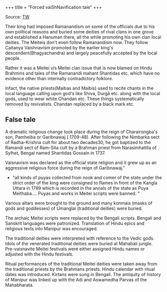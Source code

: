 +++
title = "Forced vaiShNavification tale"
+++

Source: [TW](https://x.com/shardula23/status/1946892896675696861)

Their king had imposed Ramanandism on some of the officials due to his own political reasons and buried some deities of rival clans in one grove and established a Hanuman there, all the while promoting his own clan local deities. The Meiteis don't even follow Ramanandism now. They follow Caitanya Vaishnavism promoted by the earlier king's descendent(Bhagyachandra) and largely peacefully accepted by the local people.

Rather it was a Meitei v/s Meitei clan issue that is now blamed on Hindu Brahmins and tales of the Ramanandi mahant Shantidas etc. which have no evidence other than internally contradictory folklore.

Infact, the native priests(Maibas and Maibis) used to recite chants in the local language calling upon god's like Shiva, Durgā etc. along with the local gods, used to wear white Chandan etc. These things systematically removed by revivalists. Chandan replaced by a black mark etc.


## False tale
A dramatic religious change took place during the reign of Charairongba's son, Pamheiba or Garibnawaj ( 1709-48). After following the Nimbarka sect of Radha-Krishna cult for about two decades30, he got baptized to the Ramandi sect of Ram-Sita cult by a Brahman priest from Narasimhatilla of Sylhet, Bengal named Shantidas Gossain in 1737.

Vaisnavism was declared as the official state religion and it  grew up as an aggressive religious force during the reign of Garibnawaj."

- "all kinds of puyas collected from nook and comer of the state under the strict order of the king were consigned to flames in front of the Kangla Uttara in 1789 which is recorded in the annals of the state as Puya Meithaba.... Puyas and works in Meitei scripts were banned. "

Various altars were brought to the ground and many konmais (masks of gods and goddesses) of Umanglai (traditional deities) were buried.

The archaic Meitei scripts were replaced by the Bengali scripts. Bengali and Sanskrit languages were patronized. Translation of Hindu epics and religious texts into Manipur was encouraged.

The traditional deities were interpreted with reference to the Vedic gods. Idols of the venerated traditional deities were buried at Mahabali jungle. Pre-vaisnavite Meitei festivals were either assigned Hindu names or adjusted with the Hindu festivals.

Ritual performances of the traditional Meitei deities were taken away from the traditional priests by the Brahmans priests. Hindu calendar with ritual dates was introduced. Kirtans were sung in Bengali. The antiquity of history of Manipur was linked up with the Adi and Aswamedha Parvas of the Mahabharata.